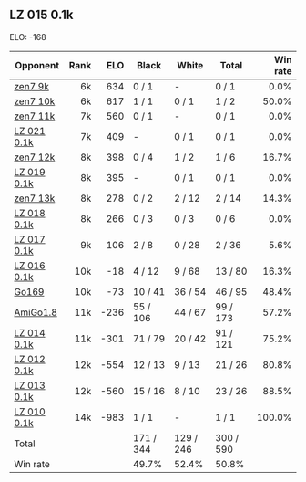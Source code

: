 ## LZ 015 0.1k ##

ELO: -168

Opponent | Rank | ELO | Black | White | Total | Win rate
---------|-----:|----:|-------|-------|-------|-------:
[zen7 9k](zen7%209k.md) | 6k | 634 | 0 / 1 | - | 0 / 1 | 0.0%
[zen7 10k](zen7%2010k.md) | 6k | 617 | 1 / 1 | 0 / 1 | 1 / 2 | 50.0%
[zen7 11k](zen7%2011k.md) | 7k | 560 | 0 / 1 | - | 0 / 1 | 0.0%
[LZ 021 0.1k](LZ%20021%200.1k.md) | 7k | 409 | - | 0 / 1 | 0 / 1 | 0.0%
[zen7 12k](zen7%2012k.md) | 8k | 398 | 0 / 4 | 1 / 2 | 1 / 6 | 16.7%
[LZ 019 0.1k](LZ%20019%200.1k.md) | 8k | 395 | - | 0 / 1 | 0 / 1 | 0.0%
[zen7 13k](zen7%2013k.md) | 8k | 278 | 0 / 2 | 2 / 12 | 2 / 14 | 14.3%
[LZ 018 0.1k](LZ%20018%200.1k.md) | 8k | 266 | 0 / 3 | 0 / 3 | 0 / 6 | 0.0%
[LZ 017 0.1k](LZ%20017%200.1k.md) | 9k | 106 | 2 / 8 | 0 / 28 | 2 / 36 | 5.6%
[LZ 016 0.1k](LZ%20016%200.1k.md) | 10k | -18 | 4 / 12 | 9 / 68 | 13 / 80 | 16.3%
[Go169](Go169.md) | 10k | -73 | 10 / 41 | 36 / 54 | 46 / 95 | 48.4%
[AmiGo1.8](AmiGo1.8.md) | 11k | -236 | 55 / 106 | 44 / 67 | 99 / 173 | 57.2%
[LZ 014 0.1k](LZ%20014%200.1k.md) | 11k | -301 | 71 / 79 | 20 / 42 | 91 / 121 | 75.2%
[LZ 012 0.1k](LZ%20012%200.1k.md) | 12k | -554 | 12 / 13 | 9 / 13 | 21 / 26 | 80.8%
[LZ 013 0.1k](LZ%20013%200.1k.md) | 12k | -560 | 15 / 16 | 8 / 10 | 23 / 26 | 88.5%
[LZ 010 0.1k](LZ%20010%200.1k.md) | 14k | -983 | 1 / 1 | - | 1 / 1 | 100.0%
Total | | | 171 / 344 | 129 / 246 | 300 / 590 | 
Win rate| | | 49.7% | 52.4% | 50.8% | 
